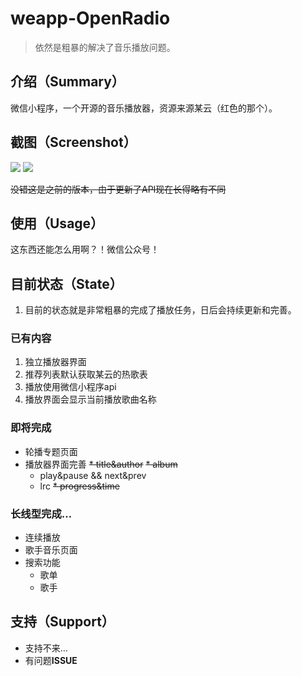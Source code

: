 # weapp-OpenRadio

> 依然是粗暴的解决了音乐播放问题。

## 介绍（Summary）
微信小程序，一个开源的音乐播放器，资源来源某云（红色的那个）。

## 截图（Screenshot）
![](https://github.com/ColMugX/GitBed/raw/master/blog/weapp-openradio.gif)
![](https://github.com/ColMugX/GitBed/raw/master/weapp-openradio/1.gif)

~~没错这是之前的版本，由于更新了API现在长得略有不同~~

## 使用（Usage）
这东西还能怎么用啊？！微信公众号！

## 目前状态（State）
1. 目前的状态就是非常粗暴的完成了播放任务，日后会持续更新和完善。

### 已有内容
1. 独立播放器界面
2. 推荐列表默认获取某云的热歌表
3. 播放使用微信小程序api
4. 播放界面会显示当前播放歌曲名称

### 即将完成
* 轮播专题页面
* 播放器界面完善
    ~~* title&author~~
    ~~* album~~
    * play&pause && next&prev
    * lrc
    ~~* progress&time~~

### 长线型完成…
* 连续播放
* 歌手音乐页面
* 搜索功能
    * 歌单
    * 歌手

## 支持（Support）
- 支持不来…
- 有问题**ISSUE**